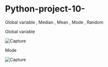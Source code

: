 # Python-project-10-
Global variable , Median , Mean , Mode , Random

Global variable

![Capture](https://user-images.githubusercontent.com/82317107/118362647-f20f7100-b5ad-11eb-9a96-fdbb42199489.PNG)

Mode

![Capture](https://user-images.githubusercontent.com/82317107/118362726-4f0b2700-b5ae-11eb-9734-6cedab85524e.PNG)

